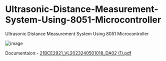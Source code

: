 # Ultrasonic-Distance-Measurement-System-Using-8051-Microcontroller
Ultrasonic Distance Measurement System Using 8051 Microcontroller

![image](https://github.com/user-attachments/assets/3dae75cc-ec3a-4c1e-b490-55eb36cab119)


Documentaion:-
[21BCE2921_VL2023240501018_DA02 (1).pdf](https://github.com/user-attachments/files/16400333/21BCE2921_VL2023240501018_DA02.1.pdf)
